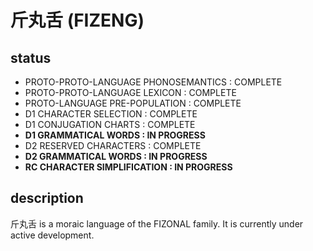 # 斤丸舌 (FIZENG) #

## status ##

* PROTO-PROTO-LANGUAGE PHONOSEMANTICS : COMPLETE
* PROTO-PROTO-LANGUAGE LEXICON : COMPLETE
* PROTO-LANGUAGE PRE-POPULATION : COMPLETE
* D1 CHARACTER SELECTION : COMPLETE
* D1 CONJUGATION CHARTS : COMPLETE
* __D1 GRAMMATICAL WORDS : IN PROGRESS__
* D2 RESERVED CHARACTERS : COMPLETE
* __D2 GRAMMATICAL WORDS : IN PROGRESS__
* __RC CHARACTER SIMPLIFICATION : IN PROGRESS__

## description ##

斤丸舌 is a moraic language of the FIZONAL family. It is currently under active development.
